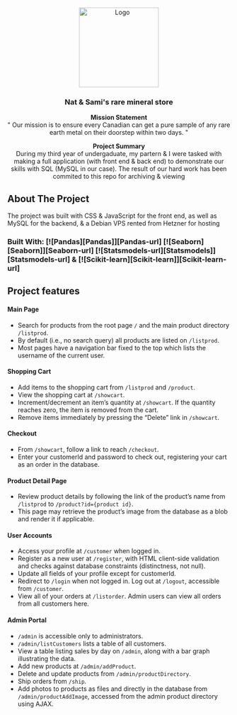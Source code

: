 <a name="readme-top"></a>



<!-- PROJECT LOGO -->
<br />
<div align="center">
  <a href="https://github.com/almsam/data-analysis-project-revisited">
    <img src="images/image_2024-02-08_214707767-modified.png" alt="Logo" width="180" height="180">
  </a>

<h3 align="center">Nat & Sami's rare mineral store</h3>

<p align="center">
  <strong>Mission Statement</strong><br>
  " Our mission is to ensure every Canadian can get a pure sample of any rare earth metal on their doorstep within two days. "
</p>

<p align="center">
  <strong>Project Summary</strong><br>
  During my third year of undergaduate, my partern & I were tasked with making a full application (with front end & back end) to demonstrate our skills with SQL (MySQL in our case). The result of our hard work has been commited to this repo for archiving & viewing
</p>

</div>

<!-- ABOUT THE PROJECT -->
## About The Project

The project was built with CSS & JavaScript for the front end, as well as MySQL for the backend, & a Debian VPS rented from Hetzner for hosting

### Built With: [![Pandas][Pandas]][Pandas-url] [![Seaborn][Seaborn]][Seaborn-url] [![Statsmodels-url][Statsmodels]][Statsmodels-url] & [![Scikit-learn][Scikit-learn]][Scikit-learn-url]


<!-- FEATURES -->
## Project features

#### Main Page
- Search for products from the root page `/` and the main product directory `/listprod`.
- By default (i.e., no search query) all products are listed on `/listprod`.
- Most pages have a navigation bar fixed to the top which lists the username of the current user.

#### Shopping Cart
- Add items to the shopping cart from `/listprod` and `/product`.
- View the shopping cart at `/showcart`.
- Increment/decrement an item’s quantity at `/showcart`. If the quantity reaches zero, the item is removed from the cart.
- Remove items immediately by pressing the “Delete” link in `/showcart`.

#### Checkout
- From `/showcart`, follow a link to reach `/checkout`.
- Enter your customerId and password to check out, registering your cart as an order in the database.

#### Product Detail Page
- Review product details by following the link of the product’s name from `/listprod` to `/product?id={product id}`.
- This page may retrieve the product’s image from the database as a blob and render it if applicable.

#### User Accounts
- Access your profile at `/customer` when logged in.
- Register as a new user at `/register`, with HTML client-side validation and checks against database constraints (distinctness, not null).
- Update all fields of your profile except for customerId.
- Redirect to `/login` when not logged in. Log out at `/logout`, accessible from `/customer`.
- View all of your orders at `/listorder`. Admin users can view all orders from all customers here.

#### Admin Portal
- `/admin` is accessible only to administrators.
- `/admin/listCustomers` lists a table of all customers.
- View a table listing sales by day on `/admin`, along with a bar graph illustrating the data.
- Add new products at `/admin/addProduct`.
- Delete and update products from `/admin/productDirectory`.
- Ship orders from `/ship`.
- Add photos to products as files and directly in the database from `/admin/productAddImage`, accessed from the admin product directory using AJAX.

